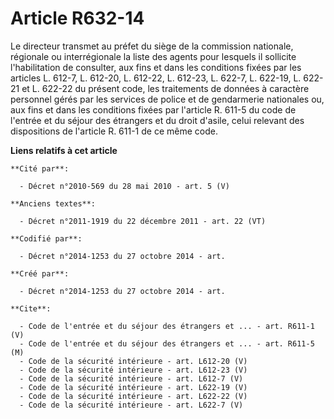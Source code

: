 # Article R632-14

Le directeur transmet au préfet du siège de la commission nationale, régionale ou interrégionale la liste des agents pour
lesquels il sollicite l'habilitation de consulter, aux fins et dans les conditions fixées par les articles L. 612-7, L.
612-20, L. 612-22, L. 612-23, L. 622-7, L. 622-19, L. 622-21 et L. 622-22 du présent code, les traitements de données à
caractère personnel gérés par les services de police et de gendarmerie nationales ou, aux fins et dans les conditions fixées
par l'article R. 611-5 du code de l'entrée et du séjour des étrangers et du droit d'asile, celui relevant des dispositions de
l'article R. 611-1 de ce même code.

**Liens relatifs à cet article**

	**Cité par**:

	  - Décret n°2010-569 du 28 mai 2010 - art. 5 (V)

	**Anciens textes**:

	  - Décret n°2011-1919 du 22 décembre 2011 - art. 22 (VT)

	**Codifié par**:

	  - Décret n°2014-1253 du 27 octobre 2014 - art.

	**Créé par**:

	  - Décret n°2014-1253 du 27 octobre 2014 - art.

	**Cite**:

	  - Code de l'entrée et du séjour des étrangers et ... - art. R611-1 (V)
	  - Code de l'entrée et du séjour des étrangers et ... - art. R611-5 (M)
	  - Code de la sécurité intérieure - art. L612-20 (V)
	  - Code de la sécurité intérieure - art. L612-23 (V)
	  - Code de la sécurité intérieure - art. L612-7 (V)
	  - Code de la sécurité intérieure - art. L622-19 (V)
	  - Code de la sécurité intérieure - art. L622-22 (V)
	  - Code de la sécurité intérieure - art. L622-7 (V)
